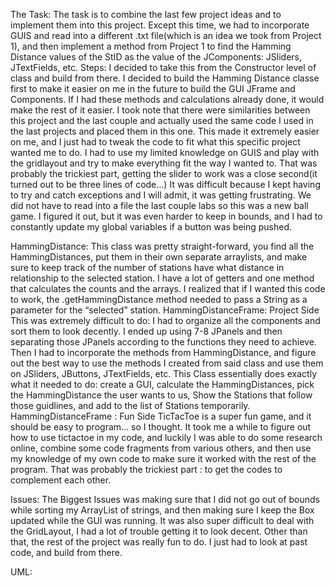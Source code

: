 The Task:
The task is to combine the last few project ideas and to implement them into this project. Except this time, we had to incorporate GUIS and read into a different  .txt file(which is an idea we took from Project 1), and then implement a method from Project 1 to find the Hamming Distance values of the StID as the value of the JComponents: JSliders, JTextFields, etc.
Steps:
I decided to take this from the Constructor level of class and build from there. I decided to build the Hamming Distance classe first to make it easier on me in the future to build the GUI JFrame and Components. If I had these methods and calculations already done, it would make the rest of it easier. I took note that there were similarities between this project and the last couple and actually used the same code I used in the last projects and placed them in this one. This made it extremely easier on me, and I just had to tweak the code to fit what this specific project wanted me to do. I had to use my limited knowledge on GUIS and play with the gridlayout and try to make everything fit the way I wanted to.  That was probably the trickiest part, getting the slider to work was a close second(it turned out to be three lines of code…) It was difficult because I kept having to try and catch exceptions and I will admit, it was getting frustrating. We did not have to read into a file the last couple labs so this was a new ball game. I figured it out, but it was even harder to keep in bounds, and I had to constantly update my global variables if a button was being pushed. 

HammingDistance:
This class was pretty straight-forward, you find all the HammingDistances, put them in their own separate arraylists, and make sure to keep track of the number of stations have what distance in relationship to the selected station. I have a lot of getters and one method that calculates the counts and the arrays. I realized that if I wanted this code to work, the .getHammingDistance method needed to pass a String as a parameter for the “selected” station.
 HammingDistanceFrame: Project Side
This was extremely difficult to do: I had to organize all the components and sort them to look
decently. I ended up using 7-8 JPanels and then separating those JPanels according to the functions
they need to achieve. Then I had to incorporate the methods from HammingDistance, and figure
out the best way to use the methods I created from said class and use them on JSliders, JButtons, 
JTextFields, etc. This Class essentially does exactly what it needed to do: create a GUI, calculate the
HammingDistances, pick the HammingDistance the user wants to us, Show the Stations that follow 
those guidlines, and add to the list of Stations temporarily.
HammingDistanceFrame : Fun Side
TicTacToe is a super fun game, and it should be easy to program… so I thought. It took me a 
while to figure out how to use tictactoe in my code, and luckily I was able to do some research online,
combine some code fragments from various others, and then use my knowledge of my own code to
make sure it worked with the rest of the program. That was probably the trickiest part : to get the codes to
complement each other.

Issues:
The Biggest Issues was making sure that I did not go out of bounds while sorting my ArrayList
of strings, and then making sure I keep the Box updated while the GUI was running. It was also 
super difficult to deal with the GridLayout, I had a lot of trouble getting it to look decent. Other
than that, the rest of the project was really fun to do. I just had to look at past code, and build from there.

UML:


